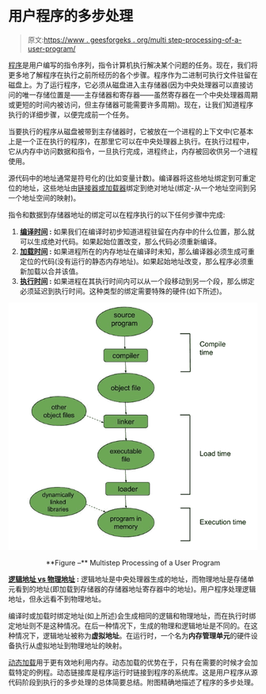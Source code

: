 # 用户程序的多步处理

> 原文:[https://www . geesforgeks . org/multi step-processing-of-a-user-program/](https://www.geeksforgeeks.org/multistep-processing-of-a-user-program/)

[程序](https://www.geeksforgeeks.org/formation-of-process-from-program/)是用户编写的指令序列，指令计算机执行解决某个问题的任务。现在，我们将更多地了解程序在执行之前所经历的各个步骤。程序作为二进制可执行文件驻留在磁盘上。为了运行程序，它必须从磁盘进入主存储器(因为中央处理器可以直接访问的唯一存储位置是——主存储器和寄存器——虽然寄存器在一个中央处理器周期或更短的时间内被访问，但主存储器可能需要许多周期)。现在，让我们知道程序执行的详细步骤，以便完成前一个任务。

当要执行的程序从磁盘被带到主存储器时，它被放在一个进程的上下文中(它基本上是一个正在执行的程序)，在那里它可以在中央处理器上执行。在执行过程中，它从内存中访问数据和指令，一旦执行完成，进程终止，内存被回收供另一个进程使用。

源代码中的地址通常是符号化的(比如变量计数)。编译器将这些地址绑定到可重定位的地址，这些地址由[链接器或加载器](https://www.geeksforgeeks.org/difference-between-loading-and-linking/)绑定到绝对地址(绑定-从一个地址空间到另一个地址空间的映射)。

指令和数据到存储器地址的绑定可以在程序执行的以下任何步骤中完成:

1.  **[编译时间](https://www.geeksforgeeks.org/difference-between-compile-time-and-load-time-address-binding/) :**
    如果我们在编译时初步知道进程驻留在内存中的什么位置，那么就可以生成绝对代码。如果起始位置改变，那么代码必须重新编译。
2.  **[加载时间](https://www.geeksforgeeks.org/difference-between-compile-time-and-load-time-address-binding/) :**
    如果进程所在的内存地址在编译时未知，那么编译器必须生成可重定位的代码(没有运行的静态内存地址)。如果起始地址改变，那么程序必须重新加载以合并该值。
3.  **[执行时间](https://www.geeksforgeeks.org/difference-between-compile-time-and-execution-time-address-binding/) :**
    如果进程在其执行时间内可以从一个段移动到另一个段，那么绑定必须延迟到执行时间。这种类型的绑定需要特殊的硬件(如下所述)。

![](img/29faddedf1cb78b30d63ebd561c36ee9.png)

<center>**Figure –** Multistep Processing of a User Program</center>

**[逻辑地址 vs 物理地址](https://www.geeksforgeeks.org/logical-and-physical-address-in-operating-system/) :**
逻辑地址是中央处理器生成的地址，而物理地址是存储单元看到的地址(即加载到存储器的存储器地址寄存器中的地址)。用户程序处理逻辑地址，但永远看不到物理地址。

编译时或加载时绑定地址(如上所述)会生成相同的逻辑和物理地址，而在执行时绑定地址则不是这种情况。在后一种情况下，生成的物理和逻辑地址是不同的。在这种情况下，逻辑地址被称为**虚拟地址**。在运行时，一个名为**内存管理单元**的硬件设备执行从虚拟地址到物理地址的映射。

[动态加载](https://practice.geeksforgeeks.org/problems/what-is-dynamic-loading)用于更有效地利用内存。动态加载的优势在于，只有在需要的时候才会加载特定的例程。动态链接库是程序运行时链接到程序的系统库。这是用户程序从源代码阶段到执行的多步处理的总体简要总结。附图精确地描述了程序的多步处理。